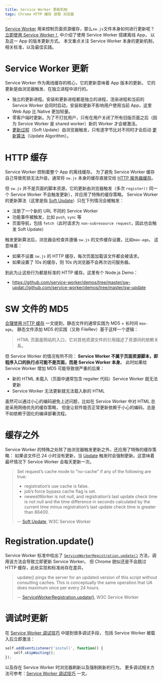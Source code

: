 ```yaml
---
title: Service Worker 更新机制
tags: Chrome HTTP 缓存 进程 浏览器
---
```


[Service Worker][sw] 用来控制页面资源缓存，那么`sw.js`文件本身如何进行更新呢？
[立即使用 Service Worker！](/2017/04/09/service-worker-now.html) 中介绍了使用 Service Worker 搭建离线 App，
以及这一 App 的版本更新方式。
本文重点关注 Service Worker 本身的更新机制，相关标准，以及最佳实践。

# Service Worker 更新

Service Worker 作为离线缓存的核心，它的更新意味着 App 版本的更新。
它的更新是由浏览器触发、在独立进程中进行的。

* 独立的更新进程。安装和更新进程都是独立的进程，渲染进程和当前的 Service Worker 会同时启动，安装和更新不影响用户使用当前 App，这里 Web App 比 Native 更加轻量。
* 零客户端时更新。为了不打扰用户，只有在用户关闭了所有旧版页面之后（因为 Service Worker 是 shared worker）新的 Worker 才会被激活。
* [更新过程][soft-update]（Soft Update）由浏览器触发，只有逐字节比对不同时才会启动 [更新算法][update]（Update Algorithm）。

<!--more-->

# HTTP 缓存

Service Worker 控制着整个 App 的离线缓存。
为了避免 Service Worker 缓存自己导致死锁无法升级，通常将 `sw.js` 本身的缓存直接交给 [HTTP 服务器缓存][http-cache]。

但 `sw.js` 并不是页面的脚本资源，它的更新由浏览器触发（多次 `register()` 同一个 Service Worker 不会触发更新），并应用了特殊的缓存策略。
Service Worker 的更新算法（这里是指 [Soft Update][soft-update]）只在下列情况会被触发：

* 注册了一个新的 URL 不同的 Service Worker
* 功能事件被触发，比如 `push`, `sync` 等
* 页面导航，包括 `fetch`（此时请求为 `non-subresource request`，因此也会触发 Soft Update）

触发更新算法后，浏览器会检查并遵循 `sw.js` 的文件缓存设置，比如`max-age`。
这意味着：

* 如果不设置 `sw.js` 的 HTTP 缓存，每次页面加载该文件都会被请求。
* 如果设置了 10s 的缓存，则 10s 内浏览器不会再次访问服务器。

到此为止这些行为都是标准的 HTTP 缓存。这里有个 Node.js Demo：

* <https://github.com/service-worker/demos/tree/master/sw-updat://github.com/service-worker/demos/tree/master/sw-update>

# SW 文件的 MD5

[合理使用 HTTP 缓存](/2017/04/04/http-cache-best-practice.html) 一文提到，静态文件的通常实践为 MD5 + 长时间 `max-age`。
静态文件添加 MD5 的实践（又称 FileRev）基于这样一个逻辑：

> HTML 页面是网站的入口，它对其他资源文件的引用描述了资源间的依赖关系。

但 Service Worker 的情况有所不同：
**Service Worker 不属于页面资源脚本，即程序入口的执行点可能不是页面，而是 Service Worker 本身**。
此时如果给 Service Worker 增加 MD5 可能导致很严重的后果：

* 新的 HTML 未载入（页面中通常包含 regsiter 代码）Service Worker 就无法更新
* Service Worker 无法更新就无法载入新的 HTML

虽然可以通过小心的编码避免上述问题，比如在 Service Worker 中对 HTML 总是采用网络优先的缓存策略，
但是让软件能否正常更新依赖于小心的编码，总是不如依赖于固化的编译部署流程。

# 缓存之外

Service Worker 的特殊之处除了由浏览器触发更新之外，还应用了特殊的缓存策略：
如果该文件已 24 小时没有更新，当 [Update][update] 触发时会强制更新。这意味着最坏情况下 Service Worker 会每天更新一次。

> Set request’s cache mode to "no-cache" if any of the following are true:
> * registration’s use cache is false.
> * job’s force bypass cache flag is set.
> * newestWorker is not null, and registration’s last update check time is not null and the time difference in seconds calculated by the current time minus registration’s last update check time is greater than 86400.
>
> -- [Soft Update][soft-update], W3C Service Worker

# Registration.update()

Service Worker 标准中给出了 [`ServiceWorkerRegistration.update()`][reg-update] 方法，调用该方法会导致立即更新 Service Worker。
但 Chrome 貌似还是不会跳过 HTTP 缓存，此处实现和标准尚存在差异。

> update() pings the server for an updated version of this script without consulting caches. This is conceptually the same operation that UA does maximum once per every 24 hours.
>
> -- [ServiceWorkerRegistration.update()][reg-update], W3C Service Worker

# 调试时更新

在 [Service Worker 调试技巧](/2017/04/08/service-worker-debug.html) 中提到很多调试手段，
包括 Service Worker 被载入后立即激活：

```javascript
self.addEventListener('install', function() {
    self.skipWaiting();
});
```

以及存在 Service Worker 时浏览器刷新以及强制刷新的行为。
更多调试相关方法可参考：[Service Worker 调试技巧](/2017/04/08/service-worker-debug.html) 一文。


[http-cache]: /2017/04/04/using-http-cache.html
[sw]: https://w3c.github.io/ServiceWorker/
[soft-update]: https://w3c.github.io/ServiceWorker/#soft-update
[update]: https://w3c.github.io/ServiceWorker/#update-algorithm
[reg-update]: https://www.w3.org/TR/service-workers/#service-worker-registration-update
